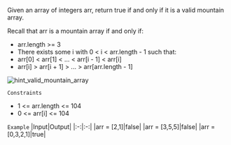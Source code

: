 Given an array of integers arr, return true if and only if it is a valid mountain array.

Recall that arr is a mountain array if and only if:
- arr.length >= 3
- There exists some i with 0 < i < arr.length - 1 such that:
- arr[0] < arr[1] < ... < arr[i - 1] < arr[i]
- arr[i] > arr[i + 1] > ... > arr[arr.length - 1]


![hint_valid_mountain_array](https://github.com/user-attachments/assets/4bed3a56-eb2a-4a49-add3-a04aae675551)


`Constraints`
- 1 <= arr.length <= 104
- 0 <= arr[i] <= 104

`Example`
|Input|Output|
|:-:|:-:|
|arr = [2,1]|false|
|arr = [3,5,5]|false|
|arr = [0,3,2,1]|true|
